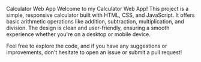Calculator Web App
Welcome to my Calculator Web App! This project is a simple, responsive calculator built with HTML, CSS, and JavaScript. It offers basic arithmetic operations like addition, subtraction, multiplication, and division. The design is clean and user-friendly, ensuring a smooth experience whether you're on a desktop or mobile device.

Feel free to explore the code, and if you have any suggestions or improvements, don't hesitate to open an issue or submit a pull request!
